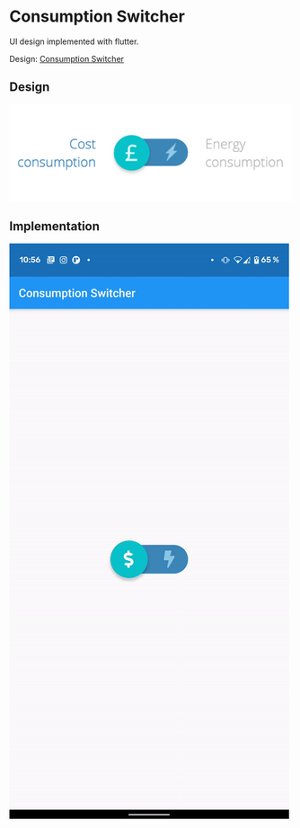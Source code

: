 # Consumption Switcher

UI design implemented with flutter.

Design: [Consumption Switcher](https://medium.com/sketch-app-sources/how-i-made-it-energy-consumption-application-ux-case-study-dd2af0fc705d)

## Design

![Farmers Market Finder Demo](demo/design.gif)

## Implementation

![Farmers Market Finder Demo](demo/implementation.gif)
